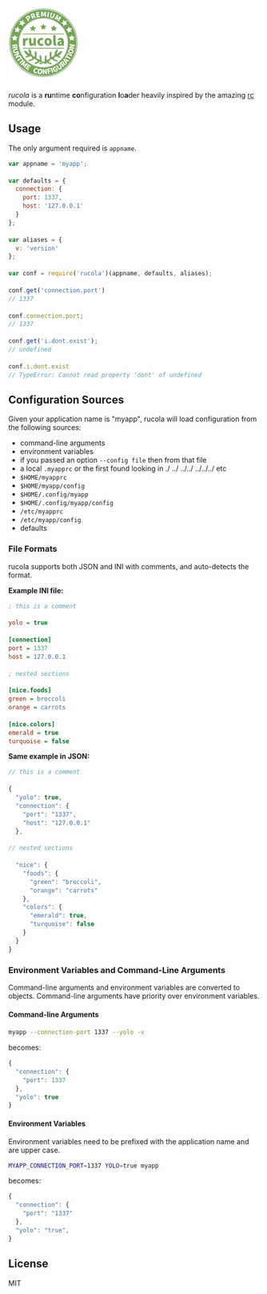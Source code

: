 ![rucola](images/logo.png)
======

_rucola_ is a **ru**ntime **co**nfiguration **l**o**a**der heavily inspired by the amazing
[rc][rc] module.

## Usage

The only argument required is `appname`.

```js
var appname = 'myapp';

var defaults = {
  connection: {
    port: 1337,
    host: '127.0.0.1'
  }
};

var aliases = {
  v: 'version'
};

var conf = require('rucola')(appname, defaults, aliases);

conf.get('connection.port')
// 1337

conf.connection.port;
// 1337

conf.get('i.dont.exist');
// undefined

conf.i.dont.exist
// TypeError: Cannot read property 'dont' of undefined
```

## Configuration Sources

Given your application name is "myapp", rucola will load configuration from the
following sources:

 - command-line arguments
 - environment variables
 - if you passed an option `--config file` then from that file
 - a local `.myapprc` or the first found looking in ./ ../ ../../ ../../../ etc
 - `$HOME/myapprc`
 - `$HOME/myapp/config`
 - `$HOME/.config/myapp`
 - `$HOME/.config/myapp/config`
 - `/etc/myapprc`
 - `/etc/myapp/config`
 - defaults

### File Formats

rucola supports both JSON and INI with comments, and auto-detects the format.

**Example INI file:**

```ini
; this is a comment

yolo = true

[connection]
port = 1337
host = 127.0.0.1

; nested sections

[nice.foods]
green = broccoli
orange = carrots

[nice.colors]
emerald = true
turquoise = false
```

**Same example in JSON:**

```js
// this is a comment

{
  "yolo": true,
  "connection": {
    "port": "1337",
    "host": "127.0.0.1"
  },

// nested sections

  "nice": {
    "foods": {
      "green": "broccoli",
      "orange": "carrots"
    },
    "colors": {
      "emerald": true,
      "turquoise": false
    }
  }
}
```

### Environment Variables and Command-Line Arguments

Command-line arguments and environment variables are converted to objects.
Command-line arguments have priority over environment variables.

#### Command-line Arguments

```sh
myapp --connection-port 1337 --yolo -v
```

becomes:

```js
{
  "connection": {
    "port": 1337
  },
  "yolo": true
}
```

#### Environment Variables

Environment variables need to be prefixed with the application name and are
upper case.

```sh
MYAPP_CONNECTION_PORT=1337 YOLO=true myapp
```

becomes:

```js
{
  "connection": {
    "port": "1337"
  },
  "yolo": "true",
}
```

## License

MIT


[rc]: https://www.npmjs.com/package/rc
